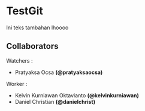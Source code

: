 # TestGit

Ini teks tambahan lhoooo

## Collaborators

Watchers :
  - Pratyaksa Ocsa __(@pratyaksaocsa)__

Worker :
  - Kelvin Kurniawan Oktavianto __(@kelvinkurniawan)__
  - Daniel Christian __(@danielchrist)__
